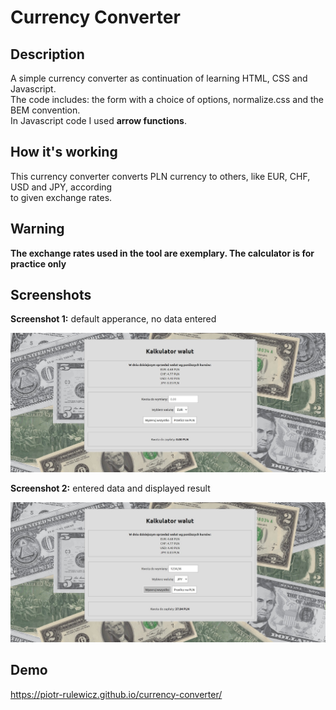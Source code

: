 # Currency Converter

## Description

A simple currency converter as continuation of learning HTML, CSS and Javascript.<br>
The code includes: the form with a choice of options, normalize.css and the BEM convention.<br>
In Javascript code I used **arrow functions**.

## How it's working

This currency converter converts PLN currency to others, like EUR, CHF, USD and JPY, according<br>
to given exchange rates.

## Warning

**The exchange rates used in the tool are exemplary. The calculator is for practice only**

## Screenshots

**Screenshot 1:** default apperance, no data entered

![Screenshot 1, default apperance, no data entered](img/2_screen-currency-converter_readme.jpg)

**Screenshot 2:** entered data and displayed result

![Screenshot 2, entered data and displayed result](img/3_screen-currency-converter_readme.jpg)

## Demo

https://piotr-rulewicz.github.io/currency-converter/
